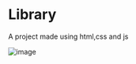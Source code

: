# Library

A project made using html,css and js

![image](https://user-images.githubusercontent.com/104296616/224568027-45670419-576c-46d3-b0b0-b9ae5fa4bf75.png)
